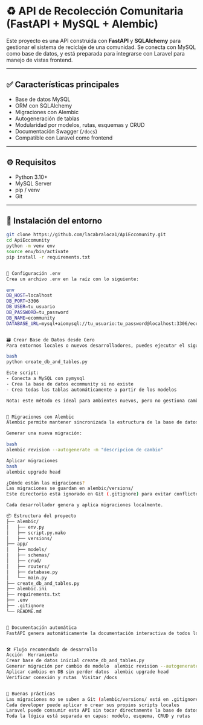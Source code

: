 # ♻️ API de Recolección Comunitaria (FastAPI + MySQL + Alembic)

Este proyecto es una API construida con **FastAPI** y **SQLAlchemy** para gestionar el sistema de reciclaje de una comunidad. Se conecta con MySQL como base de datos, y está preparada para integrarse con Laravel para manejo de vistas frontend.

---

## ✅ Características principales

- Base de datos MySQL
- ORM con SQLAlchemy
- Migraciones con Alembic
- Autogeneración de tablas
- Modularidad por modelos, rutas, esquemas y CRUD
- Documentación Swagger (`/docs`)
- Compatible con Laravel como frontend

---

## ⚙️ Requisitos

- Python 3.10+
- MySQL Server
- pip / venv
- Git

---

## 🚀 Instalación del entorno

```bash
git clone https://github.com/lacabraloca1/ApiEccomunity.git
cd ApiEccomunity
python -m venv env
source env/bin/activate
pip install -r requirements.txt


🔐 Configuración .env
Crea un archivo .env en la raíz con lo siguiente:

env
DB_HOST=localhost
DB_PORT=3306
DB_USER=tu_usuario
DB_PASSWORD=tu_password
DB_NAME=ecommunity
DATABASE_URL=mysql+aiomysql://tu_usuario:tu_password@localhost:3306/ecommunity


🗃️ Crear Base de Datos desde Cero
Para entornos locales o nuevos desarrolladores, puedes ejecutar el siguiente script:

bash
python create_db_and_tables.py

Este script:
- Conecta a MySQL con pymysql
- Crea la base de datos ecommunity si no existe
- Crea todas las tablas automáticamente a partir de los modelos

Nota: este método es ideal para ambientes nuevos, pero no gestiona cambios futuros como migraciones.


🔁 Migraciones con Alembic
Alembic permite mantener sincronizada la estructura de la base de datos con los modelos sin borrar datos.

Generar una nueva migración:

bash
alembic revision --autogenerate -m "descripcion de cambio"

Aplicar migraciones
bash
alembic upgrade head

¿Dónde están las migraciones?
Las migraciones se guardan en alembic/versions/
Este directorio está ignorado en Git (.gitignore) para evitar conflictos entre ramas.

Cada desarrollador genera y aplica migraciones localmente.

📦 Estructura del proyecto
├── alembic/
│   ├── env.py              
│   ├── script.py.mako
│   ├── versions/            
├── app/
│   ├── models/             
│   ├── schemas/             
│   ├── crud/                
│   ├── routers/            
│   ├── database.py          
│   └── main.py              
├── create_db_and_tables.py  
├── alembic.ini              
├── requirements.txt
├── .env
├── .gitignore
└── README.md


📑 Documentación automática
FastAPI genera automáticamente la documentación interactiva de todos los endpoints:


🛠️ Flujo recomendado de desarrollo
Acción	Herramienta
Crear base de datos inicial	create_db_and_tables.py
Generar migración por cambio de modelo	alembic revision --autogenerate
Aplicar cambios en DB sin perder datos	alembic upgrade head
Verificar conexión y rutas	Visitar /docs


📁 Buenas prácticas
Las migraciones no se suben a Git (alembic/versions/ está en .gitignore)
Cada developer puede aplicar o crear sus propios scripts locales
Laravel puede consumir esta API sin tocar directamente la base de datos
Toda la lógica está separada en capas: modelo, esquema, CRUD y rutas
